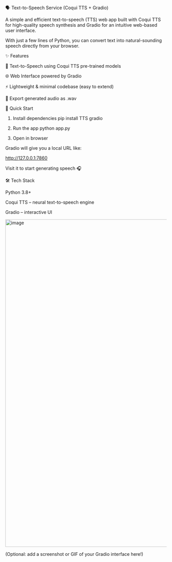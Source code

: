 🗣️ Text-to-Speech Service (Coqui TTS + Gradio)

A simple and efficient text-to-speech (TTS) web app built with Coqui TTS
 for high-quality speech synthesis and Gradio
 for an intuitive web-based user interface.

With just a few lines of Python, you can convert text into natural-sounding speech directly from your browser.

✨ Features

🎤 Text-to-Speech using Coqui TTS pre-trained models

🌐 Web Interface powered by Gradio

⚡ Lightweight & minimal codebase (easy to extend)

💾 Export generated audio as .wav

🚀 Quick Start
1. Install dependencies
pip install TTS gradio

2. Run the app
python app.py

3. Open in browser

Gradio will give you a local URL like:

http://127.0.0.1:7860


Visit it to start generating speech 🎧

🛠️ Tech Stack

Python 3.8+

Coqui TTS – neural text-to-speech engine

Gradio – interactive UI

<img width="1919" height="1022" alt="image" src="https://github.com/user-attachments/assets/a4c1ec96-08ca-437b-bc19-6082617980a6" />


(Optional: add a screenshot or GIF of your Gradio interface here!)
